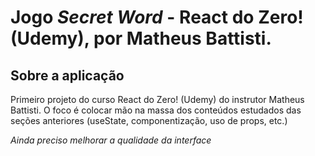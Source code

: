 # Jogo _Secret Word_ - React do Zero! (Udemy), por Matheus Battisti.

## Sobre a aplicação

Primeiro projeto do curso React do Zero! (Udemy) do instrutor Matheus Battisti. O foco é colocar mão na massa dos conteúdos estudados das seções anteriores (useState, componentização, uso de props, etc.)

_Ainda preciso melhorar a qualidade da interface_
